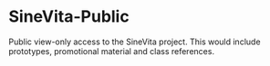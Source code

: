 # SineVita-Public
 Public view-only access to the SineVita project. This would include prototypes, promotional material and class references.
